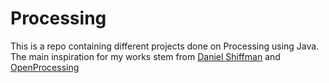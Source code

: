 # Processing

This is a repo containing different projects done on Processing using Java.
The main inspiration for my works stem from [Daniel Shiffman](shiffman.net/) and [OpenProcessing](https://www.openprocessing.org/)
